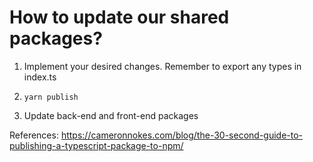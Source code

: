 # How to update our shared packages?

1. Implement your desired changes. Remember to export any types in index.ts

2. `yarn publish`

3. Update back-end and front-end packages

References: https://cameronnokes.com/blog/the-30-second-guide-to-publishing-a-typescript-package-to-npm/
